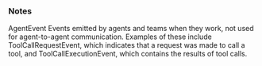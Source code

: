 ### Notes

AgentEvent
Events emitted by agents and teams when they work, not used for agent-to-agent communication.
Examples of these include ToolCallRequestEvent, which indicates that a request was made to call a tool, and ToolCallExecutionEvent, which contains the results of tool calls.